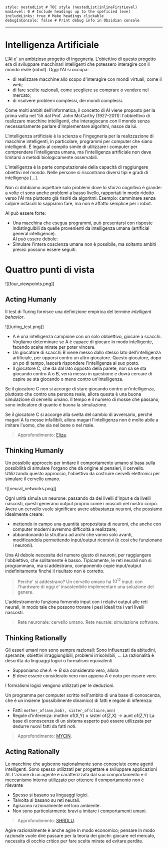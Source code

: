 ```table-of-contents
style: nestedList # TOC style (nestedList|inlineFirstLevel)
maxLevel: 0 # Include headings up to the speficied level
includeLinks: true # Make headings clickable
debugInConsole: false # Print debug info in Obsidian console
```
---

# Intelligenza Artificiale
L'AI e' un ambizioso progetto di ingegneria. L'obiettivo di questo progetto era di sviluppare macchinari intelligenti che potessero interagire con il mondo reale (robot). 
Oggi l'AI si occupa:
- di realizzare macchine allo scopo d'interagire con mondi virtuali, come il web; 
- di fare scelte razionali, come scegliere se comprare o vendere nel mercato; 
- di risolvere problemi complessi, dei mondi complessi.

Come molti ambiti dell'informatica, il concetto di AI viene proposto per la prima volta nel '55 dal Prof. John McCarthy (1927-2011): l'obbiettivo di realizzare macchine intelligenti, che interagiscano con il mondo senza necessariamente parlare d'implementare algoritmi, nasce da lui.

L'intelligenza artificiale è la scienza e l'ingegneria per la realizzazione di macchine intelligenti, in particolare, programmi per computer che siano intelligenti. È legato al compito simile di utilizzare i computer per comprendere l’intelligenza umana, ma l’intelligenza artificiale non deve limitarsi a metodi biologicamente osservabili.

L’intelligenza è la parte computazionale della capacità di raggiungere obiettivi nel mondo. Nelle persone si riscontrano diversi tipi e gradi di intelligenza [...].

Non ci dobbiamo aspettare solo problemi dove lo sforzo cognitivo è grande: a volte ci sono anche problemi a basso livello, rapportati in modo ridotto verso l'AI ma piuttosto già risolti da algoritmi.
Esempio: camminare senza colpire ostacoli lo sappiamo fare, ma non è affatto semplice per i robot.

AI può essere forte:
- Una macchina che esegua programmi, può presentarsi con risposte indistinguibili da quelle provenienti da intelligenza umana (artificial general intelligence).  
AI può essere debole:  
- Simulare l'intera coscienza umana non è possibile, ma soltanto ambiti precisi possono essere seguiti.

# Quattro punti di vista
![[four_viewpoints.png]]

## Acting Humanly
Il test di Turing fornisce una definizione empirica del termine *intelligent behavior*. 

![[turing_test.png]]

- A è una intelligenza campione con un solo obbiettivo, giocare a scacchi. Vogliamo determinare se A è capace di giocare in modo intelligente, facendo scelte mirate per poter vincere.
- Un giocatore di scacchi B viene messo dallo stesso lato dell'intelligenza artificiale, per opporsi contro un altro giocatore. Questo giocatore, dopo un po di tempo, lascerà rispondere l'intelligenza al suo posto.
- Il giocatore C, che da dal lato opposto della parete, non sa se sta giocando contro A o B, verrà messo in questione e dovrà cercare di capire se sta giocando o meno contro un'intelligenza.

Se il giocatore C non si accorge di stare giocando contro un'intelligenza, piuttosto che contro una persona reale, allora questa è una buona simulazione di cervello umano. Il tempo e il numero di mosse che passano, sono indicatore di quanto è buona la simulazione.

Se il giocatore C si accorge alla svelta del cambio di avversario, perché magari A fa mosse infallibili, allora magari l'intelligenza non è molto abile a imitare l'uomo, che sia nel bene o nel male.

> Approfondimento: [Eliza](https://it.wikipedia.org/wiki/ELIZA_(chat_bot)).

## Thinking Humanly
Un possibile approccio per imitare il comportamento umano si basa sulla possibilità di simulare l'organo che dà origine ai pensieri, il cervello.
Utilizzando questo approccio, l'obiettivo da costruire cervelli elettronici per simulare il cervello umano.

![[neural_networks.png]]

Ogni unità simula un neurone: passando da dei livelli d'input e da livelli nascosti, questi generano output proprio come i muscoli nel nostro corpo. Avere un cervello vuole significare avere abbastanza neuroni, che possiamo idealmente creare:
- mettendo in campo una quantità spropositata di neuroni, che anche con computer moderni avremmo difficoltà a realizzare;
- abbandonando la struttura ad archi che vanno solo avanti, modificandola permettendo input/output ricorsivi (è così che funzionano i neuroni).

Una AI debole necessita del numero giusto di neuroni, per raggiungere l'obbiettivo, che solitamente è basso. Tipicamente, le reti neurali non si programmano, ma si addestrano, componendo copie input/output indefinitamente finché il risultato non è corretto.

> Perche' si addestrano? Un cervello umano ha $10^{12}$ input: con l'hardware di oggi e' insostenibile implementare una soluzione del genere.

L'addestramento funziona fornendo input con i relativi output alle reti neurali, in modo tale che possono trovare i pesi ideali tra i vari livelli nascosti.

> Rete neuronale: cervello umano.
> Rete neurale: simulazione software.
 
## Thinking Rationally
Gli esseri umani non sono sempre razionali: Sono influenzati da abitudini, speranze, obiettivi irraggiungibili, problemi irrisolvibili, …
La razionalità è descritta da linguaggi logici o formalismi equivalenti
- Supponiamo che $A \to B$ sia considerato vero, allora
- $B$ deve essere considerato vero non appena $A$ è noto per essere vero.

I formalismi logici vengono utilizzati per le deduzioni.

Un programma per computer scritto nell'ambito di una base di conoscenza, che è un insieme (possibilmente dinamico) di fatti e regole di inferenza:
- Fatti: `mother_of(ann,bob), sister_of(claire,ann)`
- Regole d'inferenza: $\text{mother of(X,Y)} \wedge \text{sister of(Z,X)} \to \text{aunt of(Z,Y)}$
La base di conoscenze di un sistema esperto può essere utilizzata per dedurre nuovi fatti da fatti noti.

> Approfondimento: [MYCIN](https://en-m-wikipedia-org.translate.goog/wiki/Mycin?_x_tr_sl=en&_x_tr_tl=it&_x_tr_hl=it&_x_tr_pto=sc).

## Acting Rationally
Le macchine che agiscono razionalmente sono conosciute come agenti intelligenti.
Sono spesso utilizzati per progettare e sviluppare applicazioni AI.
L'azione di un agente è caratterizzata dal suo comportamento e il meccanismo interno utilizzato per ottenere il comportamento non è rilevante
- Spesso si basano su linguaggi logici.
- Talvolta si basano su reti neurali.
- Agiscono razionalmente nel loro ambiente.
- Non sono particolarmente bravi a imitare i comportamenti umani.

> Approfondimento: [SHRDLU](https://it.wikipedia.org/wiki/SHRDLU).

Agire razionalmente è anche agire in modo economico; pensare in modo razionale vuole dire passare per la teoria dei giochi: giocare nel mercato, necessita di occhio critico per fare scelte mirate ed evitare perdite.
